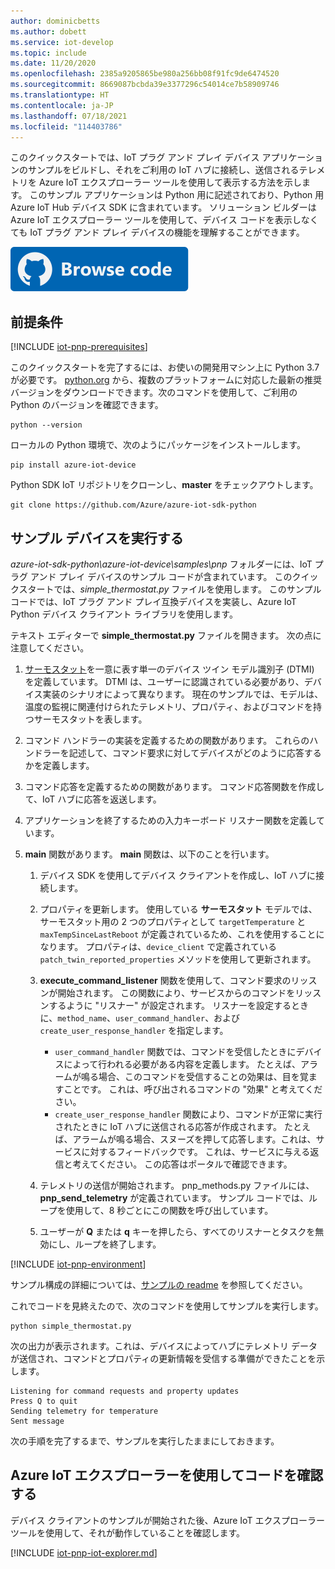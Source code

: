 ```yaml
---
author: dominicbetts
ms.author: dobett
ms.service: iot-develop
ms.topic: include
ms.date: 11/20/2020
ms.openlocfilehash: 2385a9205865be980a256bb08f91fc9de6474520
ms.sourcegitcommit: 8669087bcbda39e3377296c54014ce7b58909746
ms.translationtype: HT
ms.contentlocale: ja-JP
ms.lasthandoff: 07/18/2021
ms.locfileid: "114403786"
---
```

このクイックスタートでは、IoT プラグ アンド プレイ デバイス アプリケーションのサンプルをビルドし、それをご利用の IoT ハブに接続し、送信されるテレメトリを Azure IoT エクスプローラー ツールを使用して表示する方法を示します。 このサンプル アプリケーションは Python 用に記述されており、Python 用 Azure IoT Hub デバイス SDK に含まれています。 ソリューション ビルダーは Azure IoT エクスプローラー ツールを使用して、デバイス コードを表示しなくても IoT プラグ アンド プレイ デバイスの機能を理解することができます。

[![コードを参照](../articles/iot-central/core/media/common/browse-code.svg)](https://github.com/Azure/azure-iot-sdk-python/tree/master/azure-iot-device/samples/pnp)

## <a name="prerequisites"></a>前提条件

[!INCLUDE [iot-pnp-prerequisites](iot-pnp-prerequisites.md)]

このクイックスタートを完了するには、お使いの開発用マシン上に Python 3.7 が必要です。 [python.org](https://www.python.org/) から、複数のプラットフォームに対応した最新の推奨バージョンをダウンロードできます。次のコマンドを使用して、ご利用の Python のバージョンを確認できます。  

```cmd/sh
python --version
```

ローカルの Python 環境で、次のようにパッケージをインストールします。

```cmd/sh
pip install azure-iot-device
```

Python SDK IoT リポジトリをクローンし、**master** をチェックアウトします。

```cmd/sh
git clone https://github.com/Azure/azure-iot-sdk-python
```

## <a name="run-the-sample-device"></a>サンプル デバイスを実行する

*azure-iot-sdk-python\azure-iot-device\samples\pnp* フォルダーには、IoT プラグ アンド プレイ デバイスのサンプル コードが含まれています。 このクイックスタートでは、*simple_thermostat.py* ファイルを使用します。 このサンプル コードでは、IoT プラグ アンド プレイ互換デバイスを実装し、Azure IoT Python デバイス クライアント ライブラリを使用します。

テキスト エディターで **simple_thermostat.py** ファイルを開きます。 次の点に注意してください。

1. [サーモスタット](https://github.com/Azure/opendigitaltwins-dtdl/blob/master/DTDL/v2/samples/Thermostat.json)を一意に表す単一のデバイス ツイン モデル識別子 (DTMI) を定義しています。 DTMI は、ユーザーに認識されている必要があり、デバイス実装のシナリオによって異なります。 現在のサンプルでは、モデルは、温度の監視に関連付けられたテレメトリ、プロパティ、およびコマンドを持つサーモスタットを表します。

1. コマンド ハンドラーの実装を定義するための関数があります。 これらのハンドラーを記述して、コマンド要求に対してデバイスがどのように応答するかを定義します。

1. コマンド応答を定義するための関数があります。 コマンド応答関数を作成して、IoT ハブに応答を返送します。

1. アプリケーションを終了するための入力キーボード リスナー関数を定義しています。

1. **main** 関数があります。 **main** 関数は、以下のことを行います。

    1. デバイス SDK を使用してデバイス クライアントを作成し、IoT ハブに接続します。

    1. プロパティを更新します。 使用している **サーモスタット** モデルでは、サーモスタット用の 2 つのプロパティとして `targetTemperature` と `maxTempSinceLastReboot` が定義されているため、これを使用することになります。 プロパティは、`device_client` で定義されている `patch_twin_reported_properties` メソッドを使用して更新されます。

    1. **execute_command_listener** 関数を使用して、コマンド要求のリッスンが開始されます。 この関数により、サービスからのコマンドをリッスンするように "リスナー" が設定されます。 リスナーを設定するときに、`method_name`、`user_command_handler`、および `create_user_response_handler` を指定します。
        - `user_command_handler` 関数では、コマンドを受信したときにデバイスによって行われる必要がある内容を定義します。 たとえば、アラームが鳴る場合、このコマンドを受信することの効果は、目を覚ますことです。 これは、呼び出されるコマンドの "効果" と考えてください。
        - `create_user_response_handler` 関数により、コマンドが正常に実行されたときに IoT ハブに送信される応答が作成されます。 たとえば、アラームが鳴る場合、スヌーズを押して応答します。これは、サービスに対するフィードバックです。 これは、サービスに与える返信と考えてください。 この応答はポータルで確認できます。

    1. テレメトリの送信が開始されます。 pnp_methods.py ファイルには、**pnp_send_telemetry** が定義されています。 サンプル コードでは、ループを使用して、8 秒ごとにこの関数を呼び出しています。

    1. ユーザーが **Q** または **q** キーを押したら、すべてのリスナーとタスクを無効にし、ループを終了します。

[!INCLUDE [iot-pnp-environment](iot-pnp-environment.md)]

サンプル構成の詳細については、[サンプルの readme](https://github.com/Azure/azure-iot-sdk-python/blob/master/azure-iot-device/samples/pnp/README.md) を参照してください。

これでコードを見終えたので、次のコマンドを使用してサンプルを実行します。

```cmd/sh
python simple_thermostat.py
```

次の出力が表示されます。これは、デバイスによってハブにテレメトリ データが送信され、コマンドとプロパティの更新情報を受信する準備ができたことを示します。

```cmd/sh
Listening for command requests and property updates
Press Q to quit
Sending telemetry for temperature
Sent message
```

次の手順を完了するまで、サンプルを実行したままにしておきます。

## <a name="use-azure-iot-explorer-to-validate-the-code"></a>Azure IoT エクスプローラーを使用してコードを確認する

デバイス クライアントのサンプルが開始された後、Azure IoT エクスプローラー ツールを使用して、それが動作していることを確認します。

[!INCLUDE [iot-pnp-iot-explorer.md](iot-pnp-iot-explorer.md)]
